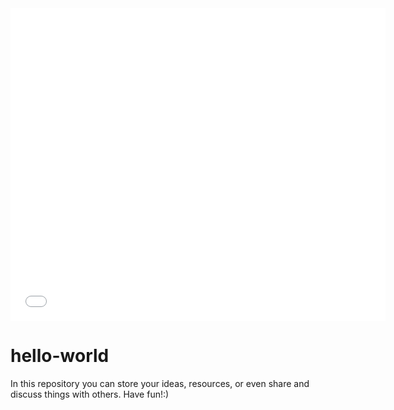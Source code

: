 
<iframe src="test_logo.pdf"
    style="width:600px; height:500px;" frameborder="0">
</iframe>

# hello-world
In this repository you can store your ideas, resources, or even share and discuss things with others. Have fun!:)
